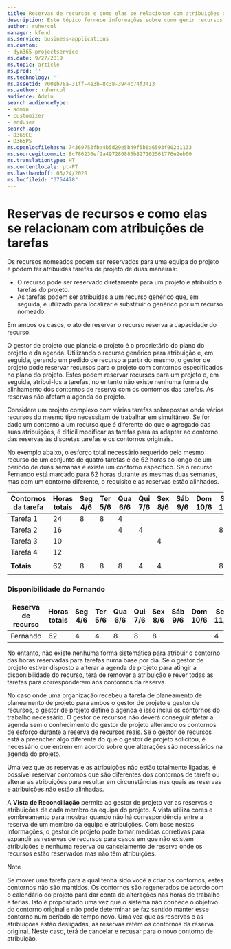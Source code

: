 ```yaml
---
title: Reservas de recursos e como elas se relacionam com atribuições de tarefas
description: Este tópico fornece informações sobre como gerir recursos nomeados, reservas de recursos e atribuições de tarefas e como se relacionam.
author: ruhercul
manager: kfend
ms.service: business-applications
ms.custom:
- dyn365-projectservice
ms.date: 9/27/2019
ms.topic: article
ms.prod: ''
ms.technology: ''
ms.assetid: 700eb78a-31ff-4e3b-8c38-3944c74f3413
ms.author: ruhercul
audience: Admin
search.audienceType:
- admin
- customizer
- enduser
search.app:
- D365CE
- D365PS
ms.openlocfilehash: 74369753fba4b5d29e5b49f5b6a6593f902d1133
ms.sourcegitcommit: 8c786230ef2a497280885b827162561776e2eb00
ms.translationtype: HT
ms.contentlocale: pt-PT
ms.lasthandoff: 03/24/2020
ms.locfileid: "3754478"
---
```

# <a name="resource-bookings-and-how-they-relate-to-task-assignments"></a>Reservas de recursos e como elas se relacionam com atribuições de tarefas


Os recursos nomeados podem ser reservados para uma equipa do projeto e podem ter atribuídas tarefas de projeto de duas maneiras:

- O recurso pode ser reservado diretamente para um projeto e atribuído a tarefas do projeto.
- As tarefas podem ser atribuídas a um recurso genérico que, em seguida, é utilizado para localizar e substituir o genérico por um recurso nomeado. 

Em ambos os casos, o ato de reservar o recurso reserva a capacidade do recurso.

O gestor de projeto que planeia o projeto é o proprietário do plano do projeto e da agenda. Utilizando o recurso genérico para atribuição e, em seguida, gerando um pedido de recurso a partir do mesmo, o gestor de projeto pode reservar recursos para o projeto com contornos especificados no plano do projeto. Estes podem reservar recursos para um projeto e, em seguida, atribui-los a tarefas, no entanto não existe nenhuma forma de alinhamento dos contornos de reserva com os contornos das tarefas. As reservas não afetam a agenda do projeto.

Considere um projeto complexo com várias tarefas sobrepostas onde vários recursos do mesmo tipo necessitam de trabalhar em simultâneo. Se for dado um contorno a um recurso que é diferente do que o agregado das suas atribuições, é difícil modificar as tarefas para as adaptar ao contorno das reservas às discretas tarefas e os contornos originais.

No exemplo abaixo, o esforço total necessário requerido pelo mesmo recurso de um conjunto de quatro tarefas é de 62 horas ao longo de um período de duas semanas e existe um contorno específico. Se o recurso Fernando está marcado para 62 horas durante as mesmas duas semanas, mas com um contorno diferente, o requisito e as reservas estão alinhados.

| **Contornos da tarefa**    | **Horas totais** | Seg 4/6 | Ter 5/6 | Qua 6/6 | Qui 7/6 | Sex 8/6 | Sáb 9/6 | Dom 10/6 | Seg 11/6 | Ter 12/6 | Qua 6/13 | Qui 14/6 | Sex 15/6 |
|----------------------|-----------------|--------|--------|--------|--------|--------|--------|---------|---------|---------|---------|---------|---------|
| Tarefa 1               | 24              | 8      | 8      | 4      |        |        |        |         |         |         | 4       |         |         |
| Tarefa 2               | 16              |        |        | 4      | 4      |        |        |         | 8       |         |         |         |         |
| Tarefa 3               | 10              |        |        |        |        | 4      |        |         |         | 4       |         | 2       |         |
| Tarefa 4               | 12              |        |        |        |        |        |        |         |         |         | 4       |         | 8       |
|                      |                 |        |        |        |        |        |        |         |         |         |         |         |         |
| **Totais**           | 62              | 8      | 8      | 8      | 4      | 4      |        |         | 8       | 4       | 8       | 2       | 8       |
|                      |                 |        |        |        |        |        |        |         |         |         |         |

### <a name="bobs-availability"></a>Disponibilidade do Fernando
| **Reserva de recurso** | **Horas totais** | Seg 4/6 | Ter 5/6 | Qua 6/6 | Qui 7/6 | Sex 8/6 | Sáb 9/6 | Dom 10/6 | Seg 11/6 | Ter 12/6 | Qua 6/13 | Qui 14/6 | Sex 15/6 |
|------------------------|-----------------|--------|--------|--------|--------|--------|--------|---------|---------|---------|---------|---------|---------|
| Fernando                    | 62              | 4      | 4      | 8      | 8      | 8      |        |         | 4       | 4       | 8       | 8       | 6       |

No entanto, não existe nenhuma forma sistemática para atribuir o contorno das horas reservadas para tarefas numa base por dia. Se o gestor de projeto estiver disposto a alterar a agenda de projeto para atingir a disponibilidade do recurso, terá de remover a atribuição e rever todas as tarefas para corresponderem aos contornos da reserva.

No caso onde uma organização recebeu a tarefa de planeamento de planeamento de projeto para ambos o gestor de projeto e gestor de recursos, o gestor de projeto define a agenda e isso inclui os contornos do trabalho necessário. O gestor de recursos não deverá conseguir afetar a agenda sem o conhecimento do gestor de projeto alterando os contornos de esforço durante a reserva de recursos reais. Se o gestor de recursos está a preencher algo diferente do que o gestor de projeto solicitou, é necessário que entrem em acordo sobre que alterações são necessários na agenda do projeto.

Uma vez que as reservas e as atribuições não estão totalmente ligadas, é possível reservar contornos que são diferentes dos contornos de tarefa ou alterar as atribuições para resultar em circunstâncias nas quais as reservas e atribuições não estão alinhadas.

A **Vista de Reconciliação** permite ao gestor de projeto ver as reservas e atribuições de cada membro da equipa do projeto. A vista utiliza cores e sombreamento para mostrar quando não há correspondência entre a reserva de um membro da equipa e atribuições. Com base nestas informações, o gestor de projeto pode tomar medidas corretivas para expandir as reservas de recursos para casos em que não existem atribuições e nenhuma reserva ou cancelamento de reserva onde os recursos estão reservados mas não têm atribuições.

> [!NOTE]
> Se mover uma tarefa para a qual tenha sido você a criar os contornos, estes contornos não são mantidos. Os contornos são regenerados de acordo com o calendário do projeto para dar conta de alterações nas horas de trabalho e férias. Isto é propositado uma vez que o sistema não conhece o objetivo do contorno original e não pode determinar se faz sentido manter esse contorno num período de tempo novo. Uma vez que as reservas e as atribuições estão desligadas, as reservas retêm os contornos da reserva original. Neste caso, terá de cancelar e recusar para o novo contorno de atribuição.

